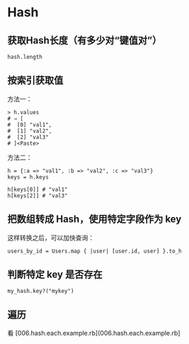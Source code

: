 # Hash

## 获取Hash长度（有多少对“键值对”）

    hash.length


## 按索引获取值

方法一：

    > h.values
    # ⇒ [
    #  [0] "val1",
    #  [1] "val2",
    #  [2] "val3"
    # ]<Paste>    

方法二：

    h = {:a => "val1", :b => "val2", :c => "val3"}
    keys = h.keys

    h[keys[0]] # "val1"
    h[keys[2]] # "val3"


## 把数组转成 Hash，使用特定字段作为 key

这样转换之后，可以加快查询：

    users_by_id = Users.map { |user| [user.id, user] }.to_h



## 判断特定 key 是否存在

    my_hash.key?("mykey")


## 遍历

看 [006.hash.each.example.rb](006.hash.each.example.rb]




